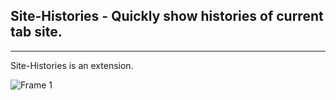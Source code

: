 ## Site-Histories - Quickly show histories of current tab site.
---
Site-Histories is an extension.

![Frame 1](https://user-images.githubusercontent.com/1048048/224489905-fe47bef1-0ba9-4650-961d-2c6199a7a72e.png)
